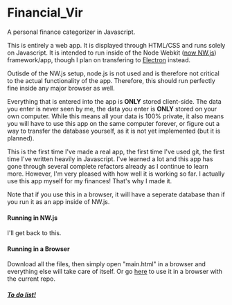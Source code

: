 # Financial_Vir
A personal finance categorizer in Javascript.

This is entirely a web app.  It is displayed through HTML/CSS and runs solely on Javascript.  It is intended to run inside of the Node Webkit ([now NW.js](http://nwjs.io)) framework/app, though I plan on transfering to [Electron](http://electron.atom.io) instead.

Outisde of the NW.js setup, node.js is not used and is therefore not critical to the actual functionality of the app.  Therefore, this should run perfectly fine inside any major browser as well.

Everything that is entered into the app is **ONLY** stored client-side.  The data you enter is never seen by me, the data you enter is **ONLY** stored on your own computer.  While this means all your data is 100% private, it also means you will have to use this app on the same computer forever, or figure out a way to transfer the database yourself, as it is not yet implemented (but it is planned).

This is the first time I've made a real app, the first time I've used git, the first time I've written heavily in Javascript.  I've learned a lot and this app has gone through several complete refactors already as I continue to learn more.  However, I'm very pleased with how well it is working so far. I actually use this app myself for my finances!  That's why I made it.

Note that if you use this in a browser, it will have a seperate database than if you run it as an app inside of NW.js.

#### Running in NW.js
I'll get back to this.

#### Running in a Browser
Download all the files, then simply open "main.html" in a browser and everything else will take care of itself. 
Or go [here](http://electrovir.github.io/Financial_Vir) to use it in a browser with the current repo.

##### [To do list!](TODO.md)